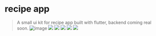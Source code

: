 # recipe app
>A  small ui kit for recipe app built with flutter, backend coming real soon.
![image](assets/images/flutter_01.png)
![](assetsimages/flutter_02.png)
![](assets/images/flutter_03.png)
![](assets/images/flutter_04.png)
![](assets/images/flutter_05.png)
![](assets/images/flutter_06.png)



